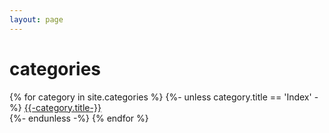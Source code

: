 ```yaml
---
layout: page
---
```


# categories

{% for category in site.categories %}
    {%- unless category.title == 'Index' -%}
        <a href="/categories/{{- category.title -}}">{{-category.title-}}</a><br>
    {%- endunless -%}
{% endfor %}